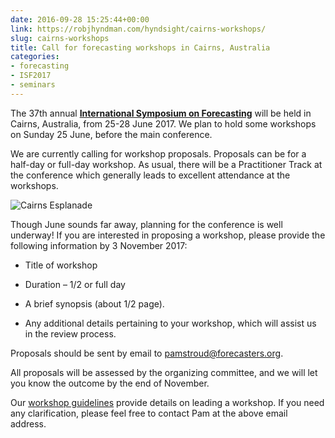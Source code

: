 ```yaml
---
date: 2016-09-28 15:25:44+00:00
link: https://robjhyndman.com/hyndsight/cairns-workshops/
slug: cairns-workshops
title: Call for forecasting workshops in Cairns, Australia
categories:
- forecasting
- ISF2017
- seminars
---
```


The 37th annual [**International Symposium on Forecasting**](http://forecasters.org/isf) will be held in Cairns, Australia, from 25-28 June 2017. We plan to hold some workshops on Sunday 25 June, before the main conference.<!-- more -->

We are currently calling for workshop proposals. Proposals can be for a half-day or full-day workshop. As usual, there will be a Practitioner Track at the conference which generally leads to excellent attendance at the workshops.

![Cairns Esplanade](https://upload.wikimedia.org/wikipedia/commons/e/e0/Cairns_Landscape.jpg)

Though June sounds far away, planning for the conference is well underway! If you are interested in proposing a workshop, please provide the following information by 3 November 2017:





  * Title of workshop


  * Duration – 1/2 or full day


  * A brief synopsis (about 1/2 page).


  * Any additional details pertaining to your workshop, which will assist us in the review process.



Proposals should be sent by email to [pamstroud@forecasters.org](mailto:pamstroud@forecasters.org).

All proposals will be assessed by the organizing committee, and we will let you know the outcome by the end of November.

Our [workshop guidelines](/files/ISF_Workshop-Guidelines_2016.pdf) provide details on leading a workshop. If you need any clarification, please feel free to contact Pam at the above email address.
